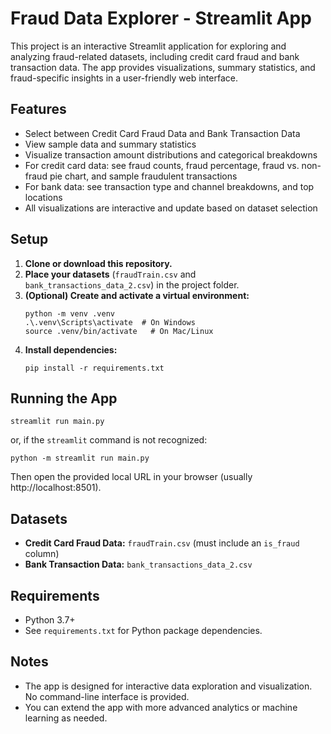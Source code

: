 # Fraud Data Explorer - Streamlit App

This project is an interactive Streamlit application for exploring and analyzing fraud-related datasets, including credit card fraud and bank transaction data. The app provides visualizations, summary statistics, and fraud-specific insights in a user-friendly web interface.

## Features
- Select between Credit Card Fraud Data and Bank Transaction Data
- View sample data and summary statistics
- Visualize transaction amount distributions and categorical breakdowns
- For credit card data: see fraud counts, fraud percentage, fraud vs. non-fraud pie chart, and sample fraudulent transactions
- For bank data: see transaction type and channel breakdowns, and top locations
- All visualizations are interactive and update based on dataset selection

## Setup

1. **Clone or download this repository.**
2. **Place your datasets** (`fraudTrain.csv` and `bank_transactions_data_2.csv`) in the project folder.
3. **(Optional) Create and activate a virtual environment:**
   ```
   python -m venv .venv
   .\.venv\Scripts\activate  # On Windows
   source .venv/bin/activate   # On Mac/Linux
   ```
4. **Install dependencies:**
   ```
   pip install -r requirements.txt
   ```

## Running the App

```
streamlit run main.py
```

or, if the `streamlit` command is not recognized:
```
python -m streamlit run main.py
```

Then open the provided local URL in your browser (usually http://localhost:8501).

## Datasets
- **Credit Card Fraud Data:** `fraudTrain.csv` (must include an `is_fraud` column)
- **Bank Transaction Data:** `bank_transactions_data_2.csv`

## Requirements
- Python 3.7+
- See `requirements.txt` for Python package dependencies.

## Notes
- The app is designed for interactive data exploration and visualization. No command-line interface is provided.
- You can extend the app with more advanced analytics or machine learning as needed. 